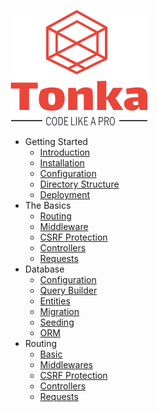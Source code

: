 [![logo](logo.png ':class=sidebar-logo')]()

- Getting Started
  - [Introduction](/introduction.md)
  - [Installation](/installation.md)
  - [Configuration](/configuration.md)
  - [Directory Structure](/structure.md)
  - [Deployment](/deployment.md)
- The Basics
  - [Routing](/routing.md)
  - [Middleware](/middleware.md)
  - [CSRF Protection](/csrf.md)
  - [Controllers](/controllers.md)
  - [Requests](/requests.md)
- Database
  - [Configuration](/configuration.md)
  - [Query Builder](/query_builder.md)
  - [Entities](/entities.md)
  - [Migration](/migration.md)
  - [Seeding](/seeding.md)
  - [ORM](/orm.md)
- Routing
  - [Basic](/routing/basic.md)
  - [Middlewares](/routing/middlewares.md)
  - [CSRF Protection](/routing/csrf.md)
  - [Controllers](/routing/controllers.md)
  - [Requests](/routing/requests.md)
